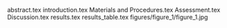 abstract.tex
introduction.tex
Materials and Procedures.tex
Assessment.tex
Discussion.tex
results.tex
results_table.tex
figures/figure_1/figure_1.jpg
